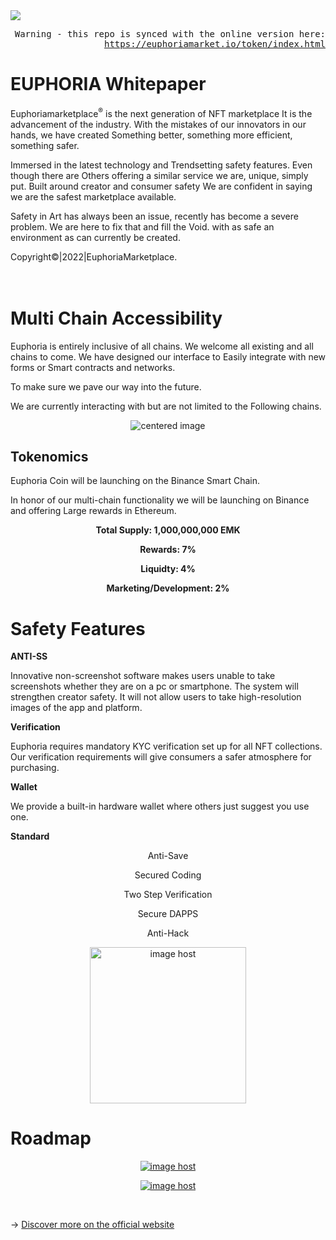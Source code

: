 <img src="https://pbs.twimg.com/profile_banners/1504663446004002819/1647580766/1500x500" class=img-responsive>

<p align="right">
<tt>Warning - this repo is synced with the online version here: <a href="https://euphoriamarket.io/token/index.html">https://euphoriamarket.io/token/index.html</a></tt>
</p>

# EUPHORIA Whitepaper
Euphoriamarketplace<sup>®</sup> is the next generation of NFT marketplace
It is the advancement of the industry. With the
mistakes of our innovators in our hands, we have created
Something better, something more efficient, something safer.

Immersed in the latest technology and
Trendsetting safety features. Even though there are
Others offering a similar service we are, unique, simply put.
Built around creator and consumer safety
We are confident in saying we are the safest marketplace available.

Safety in Art has always been an issue, recently has become a severe problem.
We are here to fix that and fill the Void.
with as safe an environment as can currently be created.

Copyright©|2022|EuphoriaMarketplace.</br> 
<br></BR>

# Multi Chain Accessibility</a>
</p> 

Euphoria is entirely inclusive of all chains.
We welcome all existing and all chains to come.
We have designed our interface to
Easily integrate with new forms or
Smart contracts and networks.

To make sure we pave our way into the future.

We are currently interacting with but are not
limited to the Following chains.

<div>
  <p align="center">
    <img class="marginauto" src="https://thumbs2.imgbox.com/cd/6f/h7R9rthd_t.jpg" alt="centered image" />
  </p>
</div>

## Tokenomics
Euphoria Coin will be launching on the
Binance Smart Chain.

In honor of our multi-chain functionality
we will be launching on Binance and
offering Large rewards in Ethereum.

<p align="center"><strong>Total Supply: 1,000,000,000 EMK</strong></p>
<p align="center"><strong>Rewards: 7%</strong></p>
<p align="center"><strong>Liquidty: 4%</strong></p>
<p align="center"><strong>Marketing/Development: 2%</strong></p>

# Safety Features

<strong>ANTI-SS</strong>
<p align="left">Innovative non-screenshot software makes users unable to take screenshots whether they are on a pc or smartphone. The system will strengthen creator safety. It will not allow users to take high-resolution images of the app and platform.</p>

<strong>Verification</strong>
<p align="left">Euphoria requires mandatory KYC  verification set up for all NFT collections. Our verification requirements will give consumers a safer atmosphere for purchasing.</p>

<strong>Wallet</strong>
<p align="left">We provide a built-in hardware wallet where others just suggest you use one.</p>

<strong>Standard</strong>
<p align="center">Anti-Save</p>
<p align="center">Secured Coding</p>
<p align="center">Two Step Verification</p>
<p align="center">Secure DAPPS</p>
<p align="center">Anti-Hack</p>

<p align="center">
<a href="https://imgbox.com/h8RioRPJ" target="_blank"><img src="https://thumbs2.imgbox.com/a6/82/IMoeDlN7_t.jpg" width="250" 
     height="250" alt="image host"/></a>
</p>

# Roadmap
<p align="center">
<a href="https://imgbox.com/h8RioRPJ" target="_blank"><img src="https://thumbs2.imgbox.com/70/96/h8RioRPJ_t.jpg" alt="image host"/></a>
</p>
<p align="center">
<a href="https://imgbox.com/sojnXqOH" target="_blank"><img src="https://thumbs2.imgbox.com/eb/74/sojnXqOH_t.jpg" alt="image host"/></a> 
</p>
<br>

→ [Discover more on the official website](https://www.EuphoriaMarket.io)
